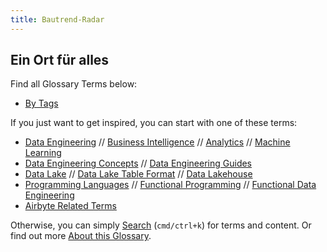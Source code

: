 ```yaml
---
title: Bautrend-Radar
---
```


## Ein Ort für alles 
Find all Glossary Terms below:
* [By Tags](tags)

If you just want to get inspired, you can start with one of these terms:
- [Data Engineering](term/data%20engineering.md) // [Business Intelligence](term/business%20intelligence.md) // [Analytics](term/analytics.md) // [Machine Learning](term/machine%20learning.md)
- [Data Engineering Concepts](term/data%20engineering%20concepts.md) // [Data Engineering Guides](term/data%20engineering%20guides.md) 
- [Data Lake](term/data%20lake.md) // [Data Lake Table Format](term/data%20lake%20table%20format.md) // [Data Lakehouse](term/data%20lakehouse.md)
- [Programming Languages](term/programming%20languages.md) // [Functional Programming](term/functional%20programming.md)  // [Functional Data Engineering](term/functional%20data%20engineering.md)
- [Airbyte Related Terms](tags/airbyte/)

Otherwise, you can simply [Search](https://glossary.airbyte.com/#navigation) (`cmd/ctrl+k`) for terms and content. Or find out more [About this Glossary](term/about%20this%20glossary.md).

<br>



